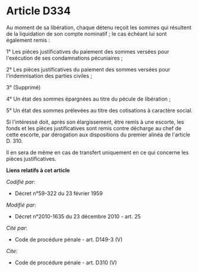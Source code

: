 # Article D334

Au moment de sa libération, chaque détenu reçoit les sommes qui résultent de la liquidation de son compte nominatif ; le cas
échéant lui sont également remis : 

1° Les pièces justificatives du paiement des sommes versées pour l'exécution de ses condamnations pécuniaires ; 

2° Les pièces justificatives du paiement des sommes versées pour l'indemnisation des parties civiles ; 

3° (Supprimé) 

4° Un état des sommes épargnées au titre du pécule de libération ; 

5° Un état des sommes prélevées au titre des cotisations à caractère social. 

Si l'intéressé doit, après son élargissement, être remis à une escorte, les fonds et les pièces justificatives sont remis
contre décharge au chef de cette escorte, par dérogation aux dispositions du premier alinéa de l'article D. 310. 

Il en sera de même en cas de transfert uniquement en ce qui concerne les pièces justificatives.

**Liens relatifs à cet article**

_Codifié par_:

  - Décret n°59-322 du 23 février 1959

_Modifié par_:

  - Décret n°2010-1635 du 23 décembre 2010 - art. 25

_Cité par_:

  - Code de procédure pénale - art. D149-3 (V)

_Cite_:

  - Code de procédure pénale - art. D310 (V)
